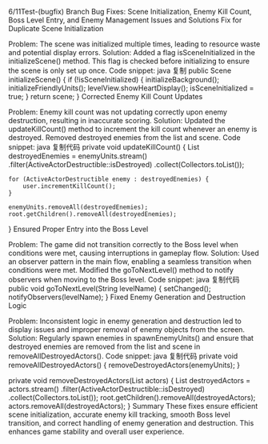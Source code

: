 6/11Test-(bugfix) Branch
Bug Fixes: Scene Initialization, Enemy Kill Count, Boss Level Entry, and Enemy Management
Issues and Solutions
Fix for Duplicate Scene Initialization

Problem: The scene was initialized multiple times, leading to resource waste and potential display errors.
Solution: Added a flag isSceneInitialized in the initializeScene() method. This flag is checked before initializing to ensure the scene is only set up once.
Code snippet:
java
复制
public Scene initializeScene() {
    if (!isSceneInitialized) {
        initializeBackground();
        initializeFriendlyUnits();
        levelView.showHeartDisplay();
        isSceneInitialized = true;
    }
    return scene;
}
Corrected Enemy Kill Count Updates

Problem: Enemy kill count was not updating correctly upon enemy destruction, resulting in inaccurate scoring.
Solution: Updated the updateKillCount() method to increment the kill count whenever an enemy is destroyed. Removed destroyed enemies from the list and scene.
Code snippet:
java
复制代码
private void updateKillCount() {
    List<ActiveActorDestructible> destroyedEnemies = enemyUnits.stream()
        .filter(ActiveActorDestructible::isDestroyed)
        .collect(Collectors.toList());

    for (ActiveActorDestructible enemy : destroyedEnemies) {
        user.incrementKillCount();
    }

    enemyUnits.removeAll(destroyedEnemies);
    root.getChildren().removeAll(destroyedEnemies);
}
Ensured Proper Entry into the Boss Level

Problem: The game did not transition correctly to the Boss level when conditions were met, causing interruptions in gameplay flow.
Solution: Used an observer pattern in the main flow, enabling a seamless transition when conditions were met. Modified the goToNextLevel() method to notify observers when moving to the Boss level.
Code snippet:
java
复制代码
public void goToNextLevel(String levelName) {
    setChanged();
    notifyObservers(levelName);
}
Fixed Enemy Generation and Destruction Logic

Problem: Inconsistent logic in enemy generation and destruction led to display issues and improper removal of enemy objects from the screen.
Solution: Regularly spawn enemies in spawnEnemyUnits() and ensure that destroyed enemies are removed from the list and scene in removeAllDestroyedActors().
Code snippet:
java
复制代码
private void removeAllDestroyedActors() {
    removeDestroyedActors(enemyUnits);
}

private void removeDestroyedActors(List<ActiveActorDestructible> actors) {
    List<ActiveActorDestructible> destroyedActors = actors.stream()
        .filter(ActiveActorDestructible::isDestroyed)
        .collect(Collectors.toList());
    root.getChildren().removeAll(destroyedActors);
    actors.removeAll(destroyedActors);
}
Summary
These fixes ensure efficient scene initialization, accurate enemy kill tracking, smooth Boss level transition, and correct handling of enemy generation and destruction. This enhances game stability and overall user experience.

